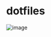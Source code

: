 # dotfiles
![image](https://github.com/JAMmIKA1/dotfiles/assets/123016257/53f6ddaa-0287-4ef1-ba42-22c95a6a2a17)
